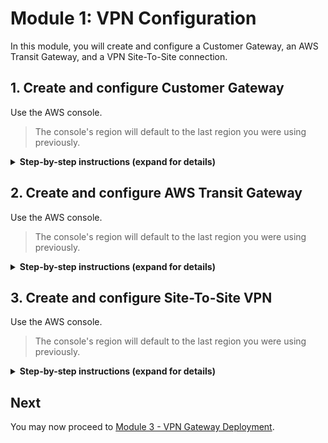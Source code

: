# Module 1: VPN Configuration

In this module, you will create and configure a Customer Gateway, an AWS Transit Gateway,  and a VPN Site-To-Site connection.

## 1. Create and configure Customer Gateway

Use the AWS console.

> The console's region will default to the last region you were using previously. 

<details>
<summary><strong>Step-by-step instructions (expand for details)</strong></summary><p>

1. In the AWS Management Console choose **Services** then select **VPC** under Networking & Content Delivery.

2. Choose **Customer Gateways** on the left pan under 'Virtual Private Network (VPN)' section.

3. Choose **Create Customer Gateway**.

4. Input `OnPrem VPN Gateway` as the 'Name'.

5. Choose **Dynamic** for Routing.

6. Input the IP Address noted from the last step of section 1 in Module 1 as the 'IP Address'.

7. Leave other fields with default settings and choose **Create Customer Gateway**.

</p></details>

## 2. Create and configure AWS Transit Gateway

Use the AWS console.

> The console's region will default to the last region you were using previously. 

<details>
<summary><strong>Step-by-step instructions (expand for details)</strong></summary><p>

1. In the AWS Management Console choose **Services** then select **VPC** under Networking & Content Delivery.

2. Choose **Transit Gateways** on the left pan under 'Transit Gateways' section.

3. Choose **Create Transit Gateway**.

4. Input `VPN Transit Gateway` as the 'Name Tag' and 'Description'.

5. Leave other fields with default settings and choose **Create Transit Gateway**.

6. Choose **Transit Gateway Attachments** on the left pan under 'Transit Gateways' section.

7. Choose **Create Transit Gateway Attachment**.

8. Select the Transit Gateway we just created from the drop-down menue of **Transit Gateway ID**.

9. Select **VPC**.

10. Input `VPC Attachment` as the 'Attachment name tag'.

11. Select the xxxx-aws-vpc from the drop-down menue of **VPC ID**.

12. Leave other fields with default settings and choose **Create attachment**.

</p></details>

## 3. Create and configure Site-To-Site VPN

Use the AWS console.

> The console's region will default to the last region you were using previously. 

<details>
<summary><strong>Step-by-step instructions (expand for details)</strong></summary><p>

1. In the AWS Management Console choose **Services** then select **VPC** under Networking & Content Delivery.

2. Choose **Site-To-Site VPN Connections** on the left pan under 'Virtual Private Network (VPN)' section.

3. Choose **Create VPN Connection**.

4. Input `OnPrem AWS VPN Connection` as the 'Name Tag'.

5. Choose **Transit Gateway** as 'Target Gateway Type'.

6. Select the Transit Gateway we just created from the drop-down menue of **Transit Gateway**.

7. Choose **Existing** as 'Customer Gateway'.

8. Select the Customer Gateway we just created from the drop-down menue of **Customer Gateway ID**.

9. Leave other fields with default settings and choose **Create VPN Connection**. Choose **Close**.

10. Select the VPN Connection we just created and choose **Download Configuration** on the top.

11. Select **Generic** as 'Vendor' and choose **Download**. Keep the VPN Connection configuration file, we will use it in Module 3.

12. The 'state' will remain pending and if you choose **Tunnel Details** from the bottom you can see both 'Tunnel 1' and 'Tunnel 2' are down which is expected as we didn't yeh create the Customer VPN Gateway.

</p></details>


## Next

You may now proceed to [Module 3 - VPN Gateway Deployment](../3_VPNGatewayDeployment).
